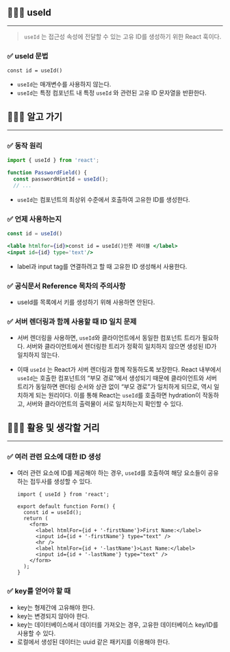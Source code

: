 ## 🧑🏻‍💻 useId

---

> `useId` 는 접근성 속성에 전달할 수 있는 고유 ID를 생성하기 위한 React 훅이다.
> 

### ✅ useId 문법

```tsx
const id = useId()
```

- `useId`는 매개변수를 사용하지 않는다.
- `useId`는 특정 컴포넌트 내 특정 `useId` 와 관련된 고유 ID 문자열을 반환한다.

## 🧑🏻‍💻 알고 가기

---

### ✅ 동작 원리

```jsx
import { useId } from 'react';

function PasswordField() {
  const passwordHintId = useId();
  // ...
```

- `useId`는 컴포넌트의 최상위 수준에서 호출하여 고유한 ID를 생성한다.

### ✅ 언제 사용하는지

```jsx
const id = useId()

<lable htmlfor={id}>const id = useId()인풋 레이블 </label>
<input id={id} type='text'/>
```

- label과 input tag를 연결하려고 할 때 고유한 ID 생성해서 사용한다.

### ✅ 공식문서 Reference 목차의 주의사항

- useId를 목록에서 키를 생성하기 위해 사용하면 안된다.

### ✅ 서버 렌더링과 함께 사용할 때 ID 일치 문제

- 서버 렌더링을 사용하면, `useId`와 클라이언트에서 동일한 컴포넌트 트리가 필요하다. 서버와 클라이언트에서 렌더링한 트리가 정확히 일치하지 않으면 생성된 ID가 일치하지 않는다.

- 이때 `useId` 는 React가 서버 렌더링과 함께 작동하도록 보장한다. React 내부에서 `useId`는 호출한 컴포넌트의 “부모 경로”에서 생성되기 때문에 클라이언트와 서버 트리가 동일하면 렌더링 순서와 상관 없이 “부모 경로”가 일치하게 되므로,  역시 일치하게 되는 원리이다. 이를 통해 React는 `useId`를 호출하면 hydration이 작동하고, 서버와 클라이언트의 출력물이 서로 일치하는지 확인할 수 있다.

## 🧑🏻‍💻 활용 및 생각할 거리

---

### ✅ 여러 관련 요소에 대한 ID 생성

- 여러 관련 요소에 ID를 제공해야 하는 경우, `useId`를 호출하여 해당 요소들이 공유하는 접두사를 생성할 수 있다.
    
    ```tsx
    import { useId } from 'react';
    
    export default function Form() {
      const id = useId();
      return (
        <form>
          <label htmlFor={id + '-firstName'}>First Name:</label>
          <input id={id + '-firstName'} type="text" />
          <hr />
          <label htmlFor={id + '-lastName'}>Last Name:</label>
          <input id={id + '-lastName'} type="text" />
        </form>
      );
    }
    ```
    

### ✅ key를 얻어야 할 때

- key는 형제간에 고유해야 한다.
- key는 변경되지 않아야 한다.
- key는 데이터베이스에서 데이터를 가져오는 경우, 고유한 데이터베이스 key/ID를 사용할 수 있다.
- 로컬에서 생성된 데이터는 uuid 같은 패키지를 이용해야 한다.